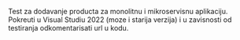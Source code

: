 Test za dodavanje producta za monolitnu i mikroservisnu aplikaciju.
Pokreuti u Visual Studiu 2022 (moze i starija verzija) i u zavisnosti od testiranja odkomentarisati url u kodu.
